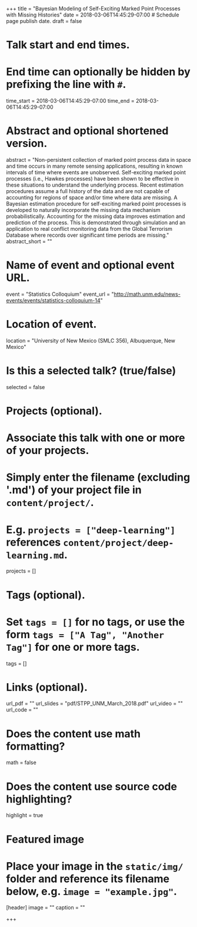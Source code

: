 +++
title = "Bayesian Modeling of Self-Exciting
Marked Point Processes with Missing Histories"
date = 2018-03-06T14:45:29-07:00  # Schedule page publish date.
draft = false

# Talk start and end times.
#   End time can optionally be hidden by prefixing the line with `#`.
time_start = 2018-03-06T14:45:29-07:00
time_end = 2018-03-06T14:45:29-07:00 

# Abstract and optional shortened version.
abstract = "Non-persistent collection of marked point process data in space and time occurs in many remote sensing applications, resulting in known intervals of time where events are unobserved. Self-exciting marked point processes (i.e., Hawkes processes) have been shown to be effective in these situations to understand the underlying process. Recent estimation procedures assume a full history of the data and are not capable of accounting for regions of space and/or time where data are missing. A Bayesian estimation procedure for self-exciting marked point processes is developed to naturally incorporate the missing data mechanism probabilistically. Accounting for the missing data improves estimation and prediction of the process. This is demonstrated through simulation and an application to real conflict monitoring data from the Global Terrorism Database where records over significant time periods are missing."
abstract_short = ""

# Name of event and optional event URL.
event = "Statistics Colloquium"
event_url = "http://math.unm.edu/news-events/events/statistics-colloquium-14"

# Location of event.
location = "University of New Mexico (SMLC 356), Albuquerque, New Mexico"

# Is this a selected talk? (true/false)
selected = false

# Projects (optional).
#   Associate this talk with one or more of your projects.
#   Simply enter the filename (excluding '.md') of your project file in `content/project/`.
#   E.g. `projects = ["deep-learning"]` references `content/project/deep-learning.md`.
projects = []

# Tags (optional).
#   Set `tags = []` for no tags, or use the form `tags = ["A Tag", "Another Tag"]` for one or more tags.
tags = []

# Links (optional).
url_pdf = ""
url_slides = "pdf/STPP_UNM_March_2018.pdf"
url_video = ""
url_code = ""

# Does the content use math formatting?
math = false

# Does the content use source code highlighting?
highlight = true

# Featured image
# Place your image in the `static/img/` folder and reference its filename below, e.g. `image = "example.jpg"`.
[header]
image = ""
caption = ""

+++

